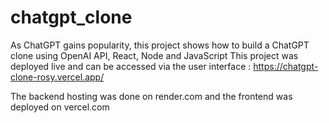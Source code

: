 # chatgpt_clone
As ChatGPT gains popularity, this project shows how to build a ChatGPT clone using OpenAI API, React, Node and JavaScript
This project was deployed live and can be accessed via the user interface :
https://chatgpt-clone-rosy.vercel.app/

The backend hosting was done on render.com and the frontend was deployed on vercel.com
